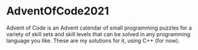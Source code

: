 # AdventOfCode2021
Advent of Code is an Advent calendar of small programming puzzles for a variety of skill sets and skill levels that can be solved in any programming language you like. These are my solutions for it, using C++ (for now).
